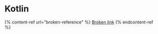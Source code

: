 # Kotlin

{% content-ref url="broken-reference" %}
[Broken link](broken-reference)
{% endcontent-ref %}
